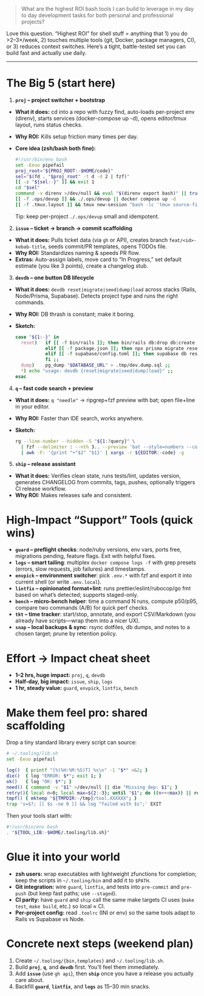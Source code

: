 > What are the highest ROI bash tools I can build to leverage in my day to day development tasks for both personal and professional projects?

Love this question. “Highest ROI” for shell stuff = anything that 1) you do >2–3×/week, 2) touches multiple tools (git, Docker, package managers, CI), or 3) reduces context switches. Here’s a tight, battle-tested set you can build fast and actually use daily.

---

# The Big 5 (start here)

1. **`proj` – project switcher + bootstrap**

* **What it does:** cd into a repo with fuzzy find, auto-loads per-project env (direnv), starts services (docker-compose up -d), opens editor/tmux layout, runs status checks.
* **Why ROI:** Kills setup friction many times per day.
* **Core idea (zsh/bash both fine):**

  ```bash
  #!/usr/bin/env bash
  set -Eeuo pipefail
  proj_root="${PROJ_ROOT:-$HOME/code}"
  sel="$(fd . "$proj_root" -t d -d 2 | fzf)"
  [[ -z "${sel:-}" ]] && exit 1
  cd "$sel"
  command -v direnv >/dev/null && eval "$(direnv export bash)" || true
  [[ -f .ops/devup ]] && ./.ops/devup || docker compose up -d
  [[ -f .tmux.layout ]] && tmux new-session "bash -lc 'tmux source-file .tmux.layout'"
  ```

  Tip: keep per-project `./.ops/devup` small and idempotent.

2. **`issue` – ticket → branch → commit scaffolding**

* **What it does:** Pulls ticket data (via `gh` or API), creates branch `feat/<id>-kebab-title`, seeds commit/PR templates, opens TODOs file.
* **Why ROI:** Standardizes naming & speeds PR flow.
* **Extras:** Auto-assign labels, move card to “In Progress,” set default estimate (you like 3 points), create a changelog stub.

3. **`devdb` – one button DB lifecycle**

* **What it does:** `devdb reset|migrate|seed|dump|load` across stacks (Rails, Node/Prisma, Supabase). Detects project type and runs the right commands.
* **Why ROI:** DB thrash is constant; make it boring.
* **Sketch:**

  ```bash
  case "${1:-}" in
    reset)   if [[ -f bin/rails ]]; then bin/rails db:drop db:create db:migrate
             elif [[ -f package.json ]]; then npx prisma migrate reset --force
             elif [[ -f supabase/config.toml ]]; then supabase db reset
             fi ;;
    dump)    pg_dump "$DATABASE_URL" > .tmp/dev.dump.sql ;;
    *) echo "usage: devdb {reset|migrate|seed|dump|load}" ;;
  esac
  ```

4. **`q` – fast code search + preview**

* **What it does:** `q "needle"` -> ripgrep+fzf preview with bat; open file+line in your editor.
* **Why ROI:** Faster than IDE search, works anywhere.
* **Sketch:**

  ```bash
  rg --line-number --hidden -S "${1:?query}" \
    | fzf --delimiter : --nth 3.. --preview 'bat --style=numbers --color=always {1} --line-range {2}:+' \
    | awk -F: '{print "+"$2" "$1}' | xargs -r ${EDITOR:-code} -g
  ```

5. **`ship` – release assistant**

* **What it does:** Verifies clean state, runs tests/lint, updates version, generates CHANGELOG from commits, tags, pushes, optionally triggers CI release workflow.
* **Why ROI:** Makes releases safe and consistent.

# High-Impact “Support” Tools (quick wins)

* **`guard` – preflight checks**: node/ruby versions, env vars, ports free, migrations pending, feature flags. Exit with helpful fixes.
* **`logs` – smart tailing**: multiplex `docker compose logs -f` with grep presets (errors, slow requests, job failures) and timestamps.
* **`envpick` – environment switcher**: pick `.env.*` with fzf and export it into current shell (or write `.env.local`).
* **`lintfix` – opinionated format+lint**: runs prettier/eslint/rubocop/go fmt based on what’s detected; supports staged-only.
* **`bench` – micro-bench helper**: time a command N runs, compute p50/p95, compare two commands (A/B) for quick perf checks.
* **`tkt` – time tracker**: start/stop, annotate, and export CSV/Markdown (you already have scripts—wrap them into a nicer UX).
* **`snap` – local backups & sync**: rsync dotfiles, db dumps, and notes to a chosen target; prune by retention policy.

# Effort → Impact cheat sheet

* **1–2 hrs, huge impact:** `proj`, `q`, `devdb`
* **Half-day, big impact:** `issue`, `ship`, `logs`
* **1 hr, steady value:** `guard`, `envpick`, `lintfix`, `bench`

# Make them feel pro: shared scaffolding

Drop a tiny standard library every script can source:

```bash
# ~/.tooling/lib.sh
set -Eeuo pipefail

log()  { printf "[%(%H:%M:%S)T] %s\n" -1 "$*" >&2; }
die()  { log "ERROR: $*"; exit 1; }
ok()   { log "OK: $*"; }
need() { command -v "$1" >/dev/null || die "Missing dep: $1"; }
retry(){ local n=0; local max=${2:-3}; until "$1"; do ((n++<max)) || return 1; sleep $((2**n)); done; }
tmpf() { mktemp "${TMPDIR:-/tmp}/tool.XXXXXX"; }
trap 's=$?; [[ $s -ne 0 ]] && log "failed with $s";' EXIT
```

Then your tools start with:

```bash
#!/usr/bin/env bash
. "${TOOL_LIB:-$HOME/.tooling/lib.sh}"
```

# Glue it into your world

* **zsh users:** wrap executables with lightweight zfunctions for completion; keep the scripts in `~/.tooling/bin` and add it to `$PATH`.
* **Git integration:** wire `guard`, `lintfix`, and tests into `pre-commit` and `pre-push` (but keep fast paths; use `--staged`).
* **CI parity:** have `guard` and `ship` call the same make targets CI uses (`make test`, `make build`, etc.) so local ≈ CI.
* **Per-project config:** read `.toolrc` (INI or env) so the same tools adapt to Rails vs Supabase vs Node.

# Concrete next steps (weekend plan)

1. Create `~/.tooling/{bin,templates}` and `~/.tooling/lib.sh`.
2. Build **`proj`**, **`q`**, and **`devdb`** first. You’ll feel them immediately.
3. Add **`issue`** (use `gh api`), then **`ship`** once you have a release you actually care about.
4. Backfill **`guard`**, **`lintfix`**, and **`logs`** as 15–30 min snacks.
